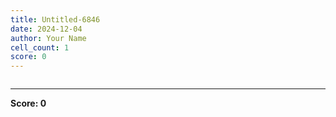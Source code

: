 ```yaml
---
title: Untitled-6846
date: 2024-12-04
author: Your Name
cell_count: 1
score: 0
---
```


```python

```


---
**Score: 0**